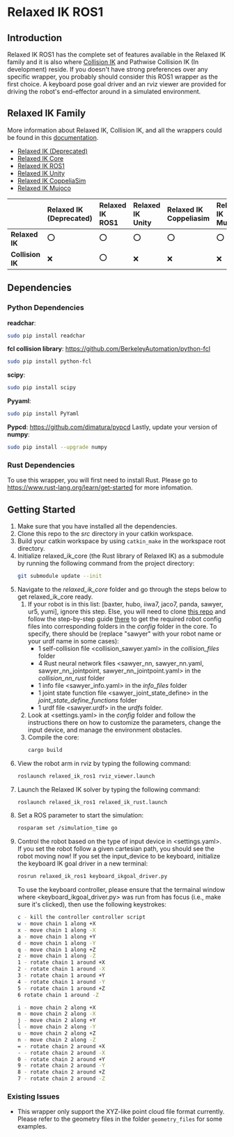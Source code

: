 # Relaxed IK ROS1

## Introduction
Relaxed IK ROS1 has the complete set of features available in the Relaxed IK family and it is also where [Collision IK](https://arxiv.org/abs/2102.13187) and Pathwise Collision IK (In development) reside. If you doesn't have strong preferences over any specific wrapper, you probably should consider this ROS1 wrapper as the first choice. A keyboard pose goal driver and an rviz viewer are provided for driving the robot's end-effector around in a simulated environment. 

## Relaxed IK Family

More information about Relaxed IK, Collision IK, and all the wrappers could be found in this [documentation](https://uwgraphics.github.io/relaxed_ik_core/).

- [Relaxed IK (Deprecated)](https://github.com/uwgraphics/relaxed_ik/tree/dev)
- [Relaxed IK Core](https://github.com/uwgraphics/relaxed_ik_core)
- [Relaxed IK ROS1](https://github.com/uwgraphics/relaxed_ik_ros1)
- [Relaxed IK Unity](https://github.com/uwgraphics/relaxed_ik_unity)
- [Relaxed IK CoppeliaSim](https://github.com/uwgraphics/relaxed_ik_coppeliasim)
- [Relaxed IK Mujoco](https://github.com/uwgraphics/relaxed_ik_mujoco)

||**Relaxed IK (Deprecated)**|**Relaxed IK ROS1**|**Relaxed IK Unity**|**Relaxed IK Coppeliasim**|**Relaxed IK Mujoco**|  
|:------|:-----|:-----|:-----|:-----|:-----| 
|**Relaxed IK**|:o:|:o:|:o:|:o:|:o:|  
|**Collision IK**|:x:|:o:|:x:|:x:|:x:|  

## Dependencies

### Python Dependencies
**readchar**:
```bash
sudo pip install readchar
```
**fcl collision library**: https://github.com/BerkeleyAutomation/python-fcl
```bash
sudo pip install python-fcl
```
**scipy**:
```bash
sudo pip install scipy
```
**Pyyaml**:
```bash
sudo pip install PyYaml
```
**Pypcd**: https://github.com/dimatura/pypcd
Lastly, update your version of **numpy**:
```bash
sudo pip install --upgrade numpy
```

### Rust Dependencies
To use this wrapper, you will first need to install Rust. Please go to https://www.rust-lang.org/learn/get-started for more infomation.

## Getting Started

1. Make sure that you have installed all the dependencies.
1. Clone this repo to the *src* directory in your catkin workspace.
1. Build your catkin workspace by using `catkin_make` in the workspace root directory. 
1. Initialize relaxed_ik_core (the Rust library of Relaxed IK) as a submodule by running the following command from the project directory:
    ```bash
    git submodule update --init
    ``` 
1. Navigate to the *relaxed_ik_core* folder and go through the steps below to get relaxed_ik_core ready.
    1. If your robot is in this list: [baxter, hubo, iiwa7, jaco7, panda, sawyer, ur5, yumi], ignore this step. Else, you will need to clone [this repo](https://github.com/uwgraphics/relaxed_ik) and follow the step-by-step guide [there](https://github.com/uwgraphics/relaxed_ik/blob/dev/src/start_here.py) to get the required robot config files into corresponding folders in the *config* folder in the core. To specify, there should be (replace "sawyer" with your robot name or your urdf name in some cases):
        - 1 self-collision file <collision_sawyer.yaml> in the *collision_files* folder
        - 4 Rust neural network files <sawyer_nn, sawyer_nn.yaml, sawyer_nn_jointpoint, sawyer_nn_jointpoint.yaml> in the *collision_nn_rust* folder
        - 1 info file <sawyer_info.yaml> in the *info_files* folder
        - 1 joint state function file <sawyer_joint_state_define> in the *joint_state_define_functions* folder
        - 1 urdf file <sawyer.urdf> in the *urdfs* folder.
    2. Look at <settings.yaml> in the *config* folder and follow the instructions there on how to customize the parameters, change the input device, and manage the environment obstacles.
    3. Compile the core:
        ```bash
        cargo build
        ```
2. View the robot arm in rviz by typing the following command:
    ```bash
    roslaunch relaxed_ik_ros1 rviz_viewer.launch
    ```
3. Launch the Relaxed IK solver by typing the following command:
    ```bash
    roslaunch relaxed_ik_ros1 relaxed_ik_rust.launch
    ```
4. Set a ROS parameter to start the simulation:
    ```bash
    rosparam set /simulation_time go
    ```
5. Control the robot based on the type of input device in <settings.yaml>. If you set the robot follow a given cartesian path, you should see the robot moving now! If you set the input_device to be keyboard, initialize the keyboard IK goal driver in a new terminal:
    ```bash
    rosrun relaxed_ik_ros1 keyboard_ikgoal_driver.py
    ```
    To use the keyboard controller, please ensure that the termainal window where <keyboard_ikgoal_driver.py> was run from has focus (i.e., make sure it's clicked), then use the following keystrokes:
    ```bash
    c - kill the controller controller script
    w - move chain 1 along +X
    x - move chain 1 along -X
    a - move chain 1 along +Y
    d - move chain 1 along -Y
    q - move chain 1 along +Z
    z - move chain 1 along -Z
    1 - rotate chain 1 around +X
    2 - rotate chain 1 around -X
    3 - rotate chain 1 around +Y
    4 - rotate chain 1 around -Y
    5 - rotate chain 1 around +Z
    6 rotate chain 1 around -Z

    i - move chain 2 along +X
    m - move chain 2 along -X
    j - move chain 2 along +Y
    l - move chain 2 along -Y
    u - move chain 2 along +Z
    n - move chain 2 along -Z
    = - rotate chain 2 around +X
    - - rotate chain 2 around -X
    0 - rotate chain 2 around +Y
    9 - rotate chain 2 around -Y
    8 - rotate chain 2 around +Z
    7 - rotate chain 2 around -Z
    ```

### Existing Issues
- This wrapper only support the XYZ-like point cloud file format currently. Please refer to the geometry files in the folder `geometry_files` for some examples.